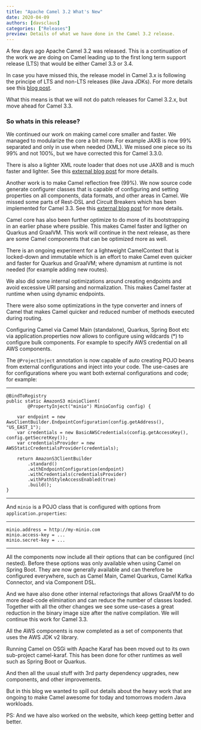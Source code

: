 ```yaml
---
title: "Apache Camel 3.2 What's New"
date: 2020-04-09
authors: [davsclaus]
categories: ["Releases"]
preview: Details of what we have done in the Camel 3.2 release.
---
```


A few days ago Apache Camel 3.2 was released. This is a continuation of the work we are doing on Camel leading up to the first long term support release (LTS) that would be either Camel 3.3 or 3.4.

In case you have missed this, the release model in Camel 3.x is following the principe of LTS and non-LTS releases (like Java JDKs). For more details see this [blog post](https://camel.apache.org/blog/LTS-Release-Schedule/).

What this means is that we will not do patch releases for Camel 3.2.x, but move ahead for Camel 3.3.

### So whats in this release?

We continued our work on making camel core smaller and faster. We managed to modularize the core a bit more. For example JAXB is now 99% separated and only in use when needed (XML). We missed one piece so its 99% and not 100%, but we have corrected this for Camel 3.3.0.

There is also a lighter XML route loader that does not use JAXB and is much faster and lighter.
See this [external blog post](http://www.davsclaus.com/2020/03/apache-camel-31-fast-loading-of-xml.html) for more details.

Another work is to make Camel reflection free (99%). We now source code generate configurer classes that is capable of configuring and setting properties on all components, data formats, and other areas in Camel. We missed some parts of Rest-DSL and Circuit Breakers which has been implemented for Camel 3.3. See this [external blog post](http://www.davsclaus.com/2020/03/apache-camel-32-reflection-free.html) for more details.

Camel core has also been further optimize to do more of its bootstrapping in an earlier phase where pssible. This makes Camel faster and ligther on Quarkus and GraalVM. This work will continue in the next release, as there are some Camel components that can be optimized more as well.

There is an ongoing experiment for a lightweight CamelContext that is locked-down and immutable which is an effort to make Camel even quicker and faster for Quarkus and GraalVM; where dynamism at runtime is not needed (for example adding new routes).

We also did some internal optimizations around creating endpoints and avoid excessive URI parsing and normalization. This makes Camel faster at runtime when using dynamic endpoints.

There were also some optimizations in the type converter and inners of Camel that makes Camel quicker and reduced number of methods executed during routing.

Configuring Camel via Camel Main (standalone), Quarkus, Spring Boot etc via application.properties now allows to configure using wildcards (*) to configure bulk components. For example to specify AWS credential on all AWS components.

The `@ProjectInject` annotation is now capable of auto creating POJO beans from external configurations and inject into your code. The use-cases are for configurations where you want both external configurations and code; for example:

----
    @BindToRegistry
    public static AmazonS3 minioClient(
            @PropertyInject("minio") MinioConfig config) {
    
        var endpoint = new AwsClientBuilder.EndpointConfiguration(config.getAddress(), "US_EAST_1");
        var credentials = new BasicAWSCredentials(config.getAccessKey(), config.getSecretKey());
        var credentialsProvider = new AWSStaticCredentialsProvider(credentials);
    
        return AmazonS3ClientBuilder
            .standard()
            .withEndpointConfiguration(endpoint)
            .withCredentials(credentialsProvider)
            .withPathStyleAccessEnabled(true)
            .build();
    }
----

And `minio` is a POJO class that is configured with options from `application.properties`:

----
    minio.address = http://my-minio.com
    minio.access-key = ...
    minio.secret-key = ...
----

All the components now include all their options that can be configured (incl nested). Before these options was only available when using Camel on Spring Boot. They are now generally available and can therefore be configured everywhere, such as Camel Main, Camel Quarkus, Camel Kafka Connector, and via Component DSL. 

And we have also done other internal refactorings that allows GraalVM to do more dead-code elimination and can reduce the number of classes loaded. Together with all the other changes we see some use-cases a great reduction in the binary image size after the native compilation. We will continue this work for Camel 3.3.

All the AWS components is now completed as a set of components that uses the AWS JDK v2 library.

Running Camel on OSGi with Apache Karaf has been moved out to its own sub-project camel-karaf.
This has been done for other runtimes as well such as Spring Boot or Quarkus.

And then all the usual stuff with 3rd party dependency upgrades, new components, and other improvements.

But in this blog we wanted to spill out details about the heavy work that are ongoing to make Camel awesome for today and tomorrows modern Java workloads.

PS: And we have also worked on the website, which keep getting better and better.
